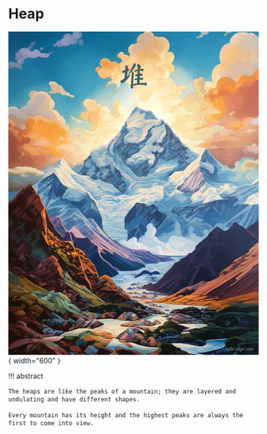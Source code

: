 # Heap

<div class="center-table" markdown>

![heap](../assets/covers/chapter_heap.jpg){ width="600" }

</div>

!!! abstract

    The heaps are like the peaks of a mountain; they are layered and undulating and have different shapes.
   
    Every mountain has its height and the highest peaks are always the first to come into view.
